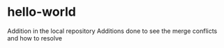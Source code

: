 # hello-world
Addition in the local repository
Additions done to see the merge conflicts and how to resolve